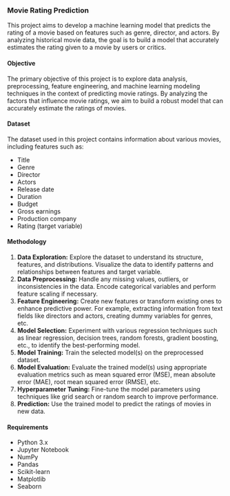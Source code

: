 ### Movie Rating Prediction

This project aims to develop a machine learning model that predicts the rating of a movie based on features such as genre, director, and actors. By analyzing historical movie data, the goal is to build a model that accurately estimates the rating given to a movie by users or critics.

#### Objective
The primary objective of this project is to explore data analysis, preprocessing, feature engineering, and machine learning modeling techniques in the context of predicting movie ratings. By analyzing the factors that influence movie ratings, we aim to build a robust model that can accurately estimate the ratings of movies.

#### Dataset
The dataset used in this project contains information about various movies, including features such as:

- Title
- Genre
- Director
- Actors
- Release date
- Duration
- Budget
- Gross earnings
- Production company
- Rating (target variable)

#### Methodology
1. **Data Exploration:** Explore the dataset to understand its structure, features, and distributions. Visualize the data to identify patterns and relationships between features and target variable.
2. **Data Preprocessing:** Handle any missing values, outliers, or inconsistencies in the data. Encode categorical variables and perform feature scaling if necessary.
3. **Feature Engineering:** Create new features or transform existing ones to enhance predictive power. For example, extracting information from text fields like directors and actors, creating dummy variables for genres, etc.
4. **Model Selection:** Experiment with various regression techniques such as linear regression, decision trees, random forests, gradient boosting, etc., to identify the best-performing model.
5. **Model Training:** Train the selected model(s) on the preprocessed dataset.
6. **Model Evaluation:** Evaluate the trained model(s) using appropriate evaluation metrics such as mean squared error (MSE), mean absolute error (MAE), root mean squared error (RMSE), etc.
7. **Hyperparameter Tuning:** Fine-tune the model parameters using techniques like grid search or random search to improve performance.
8. **Prediction:** Use the trained model to predict the ratings of movies in new data.

#### Requirements
- Python 3.x
- Jupyter Notebook
- NumPy
- Pandas
- Scikit-learn
- Matplotlib
- Seaborn
